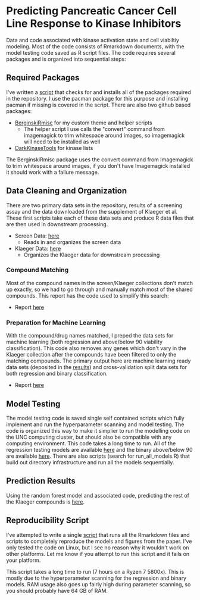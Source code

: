 # Predicting Pancreatic Cancer Cell Line Response to Kinase Inhibitors

Data and code associated with kinase activation state and cell viabiltiy modeling. Most of the code consists of Rmarkdown documents, with the model testing code saved as R script files. The code requires several packages and is organized into sequential steps:

## Required Packages

I've written a [script](src/package_check.R) that checks for and installs all of the packages required in the repository. I use the pacman package for this purpose and installing pacman if missing is covered in the script. There are also two github based packages:

  * [BerginskiRmisc](https://github.com/mbergins/BerginskiRMisc) for my custom theme and helper scripts
    * The helper script I use calls the "convert" command from imagemagick to trim whitespace around images, so imagemagick will need to be installed as well
  * [DarkKinaseTools](https://github.com/IDG-Kinase/DarkKinaseTools) for kinase lists

The BerginskiRmisc package uses the convert command from Imagemagick to trim whitespace around images, if you don't have Imagemagick installed it should work with a failure message.

## Data Cleaning and Organization

There are two primary data sets in the repository, results of a screening assay and the data downloaded from the supplement of Klaeger et al. These first scripts take each of these data sets and produce R data files that are then used in downstream processing.

* Screen Data: [here](src/process_screen_data/process_screen_YehLabHTS.md)
  * Reads in and organizes the screen data
* Klaeger Data: [here](src/process_klaeger_data/klaeger_data_processing.md)
  * Organizes the Klaeger data for downstream processing

### Compound Matching

Most of the compound names in the screen/Klaeger collections don't match up exactly, so we had to go through and manually match most of the shared compounds. This report has the code used to simplify this search:

* Report [here](src/find_screen_klaeger_matches/find_screen_klaeger_matches.md)

### Preparation for Machine Learning

With the compound/drug names matched, I preped the data sets for machine learning (both regression and above/below 90 viability classification). This code also removes any genes which don't vary in the Klaeger collection after the compounds have been filtered to only the matching compounds. The primary output here are machine learning ready data sets (deposited in the [results](results)) and cross-validation split data sets for both regression and binary classification.

* Report [here](src/process_screen_klaeger_for_ML/process_for_ML.md)

## Model Testing

The model testing code is saved single self contained scripts which fully implement and run the hyperparameter scanning and model testing. The code is organized this way to make it simplier to run the modelling code on the UNC computing cluster, but should also be compatible with any computing environment. This code takes a long time to run. All of the regression testing models are available [here](src/klaeger_screen_regression_model/single_model_scripts) and the binary above/below 90 are available [here](src/klaeger_screen_binary_model/single_model_scripts). There are also scripts (search for run_all_models.R) that build out directory infrastructure and run all the models sequentially. 

## Prediction Results

Using the random forest model and associated code, predicting the rest of the Klaeger compounds is [here](src/klaeger_screen_binary_predictions/build_klaeger_screen_binary_predictions.md).

## Reproducibility Script

I've attempted to write a single [script](src/reproduce_results.R) that runs all the Rmarkdown files and scripts to completely reproduce the models and figures from the paper. I've only tested the code on Linux, but I see no reason why it wouldn't work on other platforms. Let me know if you attempt to run this script and it fails on your platform.

This script takes a long time to run (7 hours on a Ryzen 7 5800x). This is mostly due to the hyperparameter scanning for the regression and binary models. RAM usage also goes up fairly high during parameter scanning, so you should probably have 64 GB of RAM.
